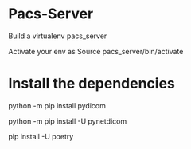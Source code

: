 # Pacs-Server

Build a virtualenv pacs_server

Activate your env as Source pacs_server/bin/activate

# Install the dependencies

python -m pip install pydicom

python -m pip install -U pynetdicom

pip install -U poetry
